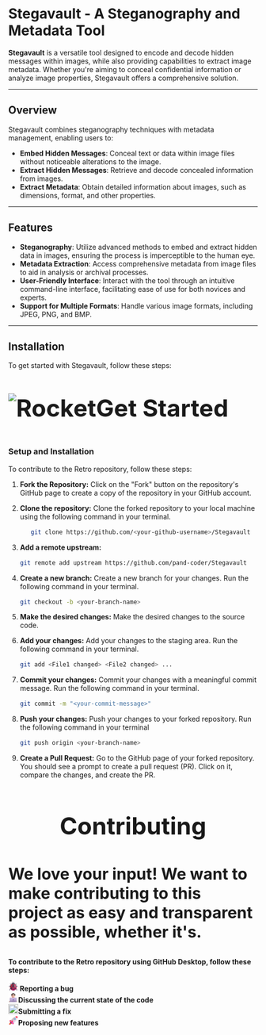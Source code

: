 # Stegavault - A Steganography and Metadata Tool

**Stegavault** is a versatile tool designed to encode and decode hidden messages within images, while also providing capabilities to extract image metadata. Whether you're aiming to conceal confidential information or analyze image properties, Stegavault offers a comprehensive solution.

---

## Overview

Stegavault combines steganography techniques with metadata management, enabling users to:

- **Embed Hidden Messages**: Conceal text or data within image files without noticeable alterations to the image.
- **Extract Hidden Messages**: Retrieve and decode concealed information from images.
- **Extract Metadata**: Obtain detailed information about images, such as dimensions, format, and other properties.

---

## Features

- **Steganography**: Utilize advanced methods to embed and extract hidden data in images, ensuring the process is imperceptible to the human eye.
- **Metadata Extraction**: Access comprehensive metadata from image files to aid in analysis or archival processes.
- **User-Friendly Interface**: Interact with the tool through an intuitive command-line interface, facilitating ease of use for both novices and experts.
- **Support for Multiple Formats**: Handle various image formats, including JPEG, PNG, and BMP.

---

## Installation

To get started with Stegavault, follow these steps:


## <p style="font-size:3rem;"><img src="https://raw.githubusercontent.com/Tarikul-Islam-Anik/Animated-Fluent-Emojis/master/Emojis/Travel%20and%20places/Rocket.png" alt="Rocket" width="40" height="40" />Get Started</p>

### Setup and Installation

<p style="font-family:var(--ff-philosopher);">To contribute to the Retro repository, follow these steps:</p>

1. **Fork the Repository:**
   Click on the "Fork" button on the repository's GitHub page to create a copy of the repository in your GitHub account.

2. **Clone the repository:**
   Clone the forked repository to your local machine using the following command in your terminal.
   ```bash
      git clone https://github.com/<your-github-username>/Stegavault
   ```
3. **Add a remote upstream:**
   ```bash
   git remote add upstream https://github.com/pand-coder/Stegavault
   ```
4. **Create a new branch:**
   Create a new branch for your changes. Run the following command in your terminal.
   ```bash
   git checkout -b <your-branch-name>
   ```
5. **Make the desired changes:**
   Make the desired changes to the source code.

6. **Add your changes:**
   Add your changes to the staging area. Run the following command in your terminal.
   ```bash
   git add <File1 changed> <File2 changed> ...
   ```
7. **Commit your changes:**
   Commit your changes with a meaningful commit message. Run the following command in your terminal.
   ```bash
   git commit -m "<your-commit-message>"
   ```
8. **Push your changes:**
   Push your changes to your forked repository. Run the following command in your terminal
   ```bash
   git push origin <your-branch-name>
   ```
9. **Create a Pull Request:**
   Go to the GitHub page of your forked repository. You should see a prompt to create a pull request (PR). Click on it, compare the changes, and create the PR.
<br><br>



<p style="font-family:var(--ff-philosopher);font-size:3rem;text-align:center;"><b>Contributing

<p style="font-family:var(--ff-philosopher);font-size:2rem;">We love your input! We want to make contributing to this project as easy and transparent as possible, whether it's.

To contribute to the Retro repository using GitHub Desktop, follow these steps:

<img src="https://raw.githubusercontent.com/Tarikul-Islam-Anik/tarikul-islam-anik/main/assets/images/Lady%20Beetle.png" width="20" height="20"> Reporting a bug<br>
<img src="https://raw.githubusercontent.com/Tarikul-Islam-Anik/tarikul-islam-anik/main/assets/images/Man%20Technologist%20Light%20Skin%20Tone.png" width="20" height="20" >Discussing the current state of the code<br>
<img src="https://raw.githubusercontent.com/Tarikul-Islam-Anik/Animated-Fluent-Emojis/master/Emojis/Objects/Axe.png" width="20" height="20" >Submitting a fix<br>
<img src="https://raw.githubusercontent.com/Tarikul-Islam-Anik/tarikul-islam-anik/main/assets/images/Rocket.png" width="20" height="20" >Proposing new features

